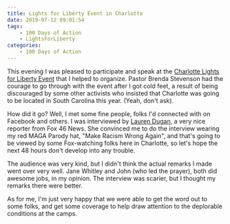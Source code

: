 ```yaml
---
title: Lights for Liberty Event in Charlotte
date: 2019-07-12 09:01:54
tags: 
    - 100 Days of Action
    - LightsForLiberty
categories:
    - 100 Days of Action
---
```

This evening I was pleased to participate and speak at the [Charlotte Lights for Liberty Event](https://www.facebook.com/groups/483393619086438/) that I helped to organize.  Pastor Brenda Stevenson had the courage to go through with the event after I got cold feet, a result of being discouraged by some other activists who insisted that Charlotte was going to be located in South Carolina this year.  (Yeah, don't ask).  

<!--more-->

How did it go?  Well, I met some fine people, folks I'd connected with on Facebook and others.  I was interviewed by [Lauren Dugan](http://www.fox46charlotte.com/about-us/news-team/lauren-dugan), a very nice reporter from Fox 46 News.  She convinced me to do the interview wearing my red MAGA Parody hat, "Make Racism Wrong Again", and that's going to be viewed by some Fox-watching folks here in Charlotte, so let's hope the next 48 hours don't develop into any trouble.  

The audience was very kind, but I didn't think the actual remarks I made went over very well.  Jane Whitley and John (who led the prayer), both did awesome jobs, in my opinion.  The interview was scarier, but I thought my remarks there were better.  

As for me, I'm just very happy that we were able to get the word out to some folks, and get some coverage to help draw attention to the deplorable conditions at the camps.

